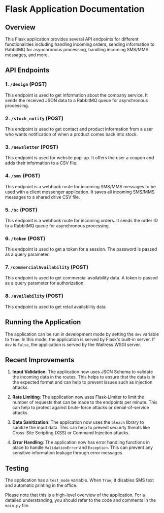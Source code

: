 # Flask Application Documentation

## Overview
This Flask application provides several API endpoints for different functionalities including handling incoming orders, sending information to RabbitMQ for asynchronous processing, handling incoming SMS/MMS messages, and more.

## API Endpoints

### 1. `/design` (POST)
This endpoint is used to get information about the company service. It sends the received JSON data to a RabbitMQ queue for asynchronous processing.

### 2. `/stock_notify` (POST)
This endpoint is used to get contact and product information from a user who wants notification of when a product comes back into stock.

### 3. `/newsletter` (POST)
This endpoint is used for website pop-up. It offers the user a coupon and adds their information to a CSV file.

### 4. `/sms` (POST)
This endpoint is a webhook route for incoming SMS/MMS messages to be used with a client messenger application. It saves all incoming SMS/MMS messages to a shared drive CSV file.

### 5. `/bc` (POST)
This endpoint is a webhook route for incoming orders. It sends the order ID to a RabbitMQ queue for asynchronous processing.

### 6. `/token` (POST)
This endpoint is used to get a token for a session. The password is passed as a query parameter.

### 7. `/commercialAvailability` (POST)
This endpoint is used to get commercial availability data. A token is passed as a query parameter for authorization.

### 8. `/availability` (POST)
This endpoint is used to get retail availability data.

## Running the Application
The application can be run in development mode by setting the `dev` variable to `True`. In this mode, the application is served by Flask's built-in server. If `dev` is `False`, the application is served by the Waitress WSGI server.

## Recent Improvements

1. **Input Validation**: The application now uses JSON Schema to validate the incoming data in the routes. This helps to ensure that the data is in the expected format and can help to prevent issues such as injection attacks.

2. **Rate Limiting**: The application now uses Flask-Limiter to limit the number of requests that can be made to the endpoints per minute. This can help to protect against brute-force attacks or denial-of-service attacks.

3. **Data Sanitization**: The application now uses the `bleach` library to sanitize the input data. This can help to prevent security threats like Cross-Site Scripting (XSS) or Command Injection attacks.

4. **Error Handling**: The application now has error handling functions in place to handle `ValidationError` and `Exception`. This can prevent any sensitive information leakage through error messages.

## Testing
The application has a `test_mode` variable. When `True`, it disables SMS text and automatic printing in the office.

Please note that this is a high-level overview of the application. For a detailed understanding, you should refer to the code and comments in the `main.py` file.
